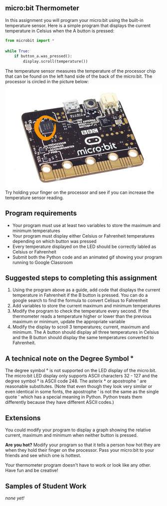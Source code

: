 micro:bit Thermometer
--------------------
In this assignment you will program your micro:bit using the built-in temperature sensor. Here is a simple program that displays the current temperature in Celsius when the A button is pressed:
```python
from microbit import *

while True:
    if button_a.was_pressed():
        display.scroll(temperature())
```
The temperature sensor measures the temperature of the processor chip that can be found on the left hand side of the back of the micro:bit. The processor is circled in the picture below:      
![](thermometer2.png)   
Try holding your finger on the processor and see if you can increase the temperature sensor reading.

Program requirements
-----------------
* Your program must use at least two variables to store the maximum and minimum temperatures
* Your program must display either Celsius or Fahrenheit temperatures depending on which button was pressed
* Every temperature displayed on the LED should be correctly labled as Celsius or Fahrenheit
* Submit both the Python code and an animated gif showing your program running to Google Classroom

Suggested steps to completing this assignment
----------
1. Using the program above as a guide, add code that displays the current temperature in Fahrenheit if the B button is pressed. You can do a google search to find the formula to convert Celisus to Fahrenheit
2. Add variables to store the current maximum and minimum temperatures
3. Modify the program to check the temperature every second. If the thermometer reads a temperature higher or lower than the previous maximum or minimum, update the appropriate variable
4. Modify the display to scroll 3 temperatures; current, maximum and minimum. The A button should display all three temperatures in Celsius and the B button should display the same temperatures converted to Fahrenheit. 

A technical note on the Degree Symbol °
-----------------
The degree symbol ° is not supported on the LED display of the micro:bit. The micro:bit LED display only supports ASCII characters 32 - 127 and the degree symbol ° is ASCII code 248. The asterix * or apostrophe ' are reasonable substitutes. (Note that even though they look very similar or even identical in some fonts, the apostrophe ' is not the same as the single quote ' which has a special meaning in Python. Python treats them differently because they have different ASCII codes.)

Extensions
----------
You could modify your program to display a graph showing the relative current, maximum and minimum when neither button is pressed.

**Are you hot?** Modify your program so that it tells a person how hot they are when they hold their finger on the processor. Pass your micro:bit to your friends and see which one is hottest.

Your thermometer program doesn't have to work or look like any other. Have fun and be creative!

Samples of Student Work
----------
*none yet!*
